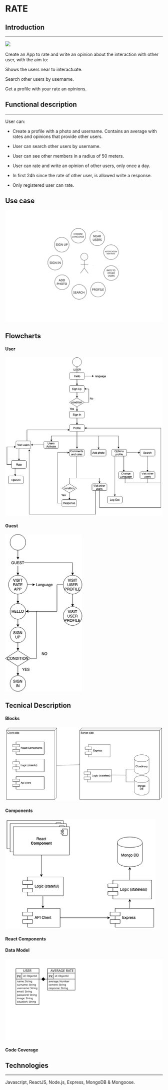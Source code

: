 # **RATE** 

## **Introduction**
---

![](https://media.giphy.com/media/htinLom37opJDyuajR/source.gif)


Create an App to rate and write an opinion about the interaction with other user, with the aim to:

Shows the users near to interactuate.

Search other users by username.

Get a profile with your rate an opinions.

## **Functional description**
---
User can:

- Create a profile with a photo and username. Contains an average with rates and opinions that provide other users. 
- User can search other users by username.
- User can see other members in a radius of 50 meters.
- User can rate and write an opinion of other users, only once a day.
- In first 24h since the rate of other user, is allowed write a response.

- Only registered user can rate.

## **Use case**

![](./image/user-case.svg)
## **Flowcharts**
#### **User**
![](./image/user-flow.jpg)

#### **Guest**
![](./image/guest-flow.png)
## **Tecnical Description**
#### **Blocks**

![](./image/blocks.png)
#### **Components**

![](./image/components.png)

#### **React Components**
#### **Data Model**
![](./image/data-model.svg)
#### **Code Coverage**

## **Technologies**
---
Javascript, ReactJS, Node.js, Express, MongoDB & Mongoose.


